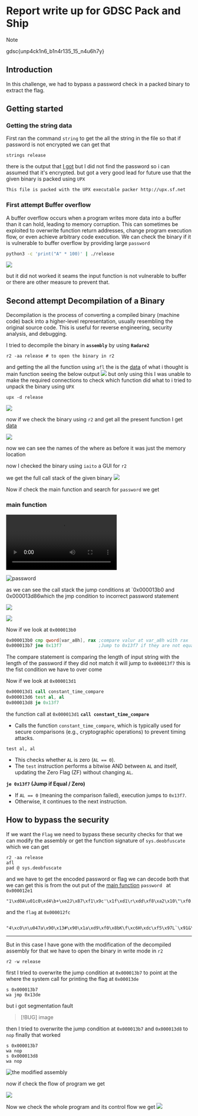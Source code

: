 # Report write up for GDSC Pack and Ship

> [!NOTE]
> gdsc{unp4ck1n6_b1n4r135_15_n4u6h7y}
## Introduction

In this challenge, we had to bypass a password check in a packed binary to extract the flag.

## Getting started 

### Getting the string data
First ran the command `string` to get the all the string in the file 
so that if password is not encrypted we can get that 
```shell
strings release
```

there is the output that [I got](resources/stringdata.txt) but I did not find the password so i can assumed that it's encrypted.
but got a very good lead for future use that the given binary is packed using `UPX`

```txt
This file is packed with the UPX executable packer http://upx.sf.net
```
### First attempt  Buffer overflow

A buffer overflow occurs when a program writes more data into a buffer than it can hold, leading to memory corruption. This can sometimes be exploited to overwrite function return addresses, change program execution flow, or even achieve arbitrary code execution.
We can check the binary if it is vulnerable to buffer overflow by providing large `password`

``` bash
python3 -c 'print("A" * 100)' | ./release
```

![](resources/bufferoverflow.png)

but it did not worked it seams the input function is not vulnerable to buffer or there are other measure to prevent that.

## Second attempt Decompilation of a Binary
Decompilation is the process of converting a compiled binary (machine code) back into a higher-level representation, usually resembling the original source code. This is useful for reverse engineering, security analysis, and debugging.

I tried to decompile the binary in **`assembly`** by using **`Radare2`**

```shell
r2 -aa release # to open the binary in r2
```

and getting the all the function using `afl` the is the  [data](resources/without_upd.txt) of what i thought is main function seeing the below output
![](resources/r2_without_upx.png)
but only using this I was unable to make the required connections to check which function did what to i tried to unpack the binary using `UPX`

```shell
upx -d release 
```

![](resources/upx_unpacking.png)

now if we check the binary using `r2` and get all the present function I get [data](resources/with_upd.txt)

![](resources/r2_with_upx.png)

now we can see the names of the where as before it was just the memory location

now I  checked the binary using `iaito` a GUI for `r2`

we get the full call stack of the given binary
![](resources/gdsc_bin.png)

Now if check the main function and search for `password` we get 

### main function

![Main function](resources/main.mp4)

![password](resources/r2_find_pass.png)

as we can see the call stack the jump conditions at `0x000013b0 and 0x000013d86which the jmp condition to incorrect password statement

![](resources/r2_unmodified_asm.png)

![](resources/iaito_unmodified_asm_graph.png)

Now if we look at `0x000013b0`
```asm
0x000013b0 cmp qword[var_a8h], rax ;compare valur at var_a8h with rax
0x000013b7 jne 0x13f7              ;Jump to 0x13f7 if they are not equal
```

The compare statement is comparing the length of input string with the length of the password if they did not match it will jump to `0x000013f7` this is the fist condition we have to over come

Now if we look at `0x000013d1`

```asm
0x000013d1 call constant_time_compare
0x000013d6 test al, al
0x000013d8 je 0x13f7
```

the function call at `0x000013d1`  **`call constant_time_compare`**
- Calls the function `constant_time_compare`, which is typically used for secure comparisons (e.g., cryptographic operations) to prevent timing attacks.

`test al, al`
- This checks whether `AL` is zero (`AL == 0`).
- The `test` instruction performs a bitwise AND between `AL` and itself, updating the Zero Flag (ZF) without changing `AL`.

**`je 0x13f7` (Jump if Equal / Zero)**
- If `AL == 0` (meaning the comparison failed), execution jumps to `0x13f7`.
- Otherwise, it continues to the next instruction.

## How to bypass the security 
If we want the `Flag` we need to bypass these security checks for that we can modify the assembly or get the function  signature of `sys.deobfuscate`  which we can get 

```shell
r2 -aa release
afl
pad @ sys.deobfuscate
```

and we have to get the encoded password or flag we can decode both that we can get 
this is from the out put of the [main function](resources/with_upd.txt)
`password ` at `0x000012e1`
```password
"1\xd0A\u01c0\xd4\b+\xe2J\x87\xf1\x9c'\x1f\xd1\r\xdd\xf8\xa2\x10\"\xf0.\xf8\x83\x95a\xce,\xc34\xc0\n\u047a\x90\x13#\x90\x1a\xd9\xf0\x8bK\f\xc6H\xdc\xf5\x97L`\x91&\x83\xf4\xba\x13g\xd1O\xda\xf6\x9c"
```

and the `flag` at `0x000012fc`
```flag

"4\xc0\n\u047a\x90\x13#\x90\x1a\xd9\xf0\x8bK\f\xc6H\xdc\xf5\x97L`\x91&\x83\xf4\xba\x13g\xd1O\xda\xf6\x9c"
```

---

But in this case I have gone with the modification of the decompiled assembly
for that we have to open the binary in write mode in `r2`
```shell
r2 -w release 
```

first I tried to overwrite the jump condition at `0x000013b7` to point at the where the system call for printing the flag at `0x00013de`

```shell
s 0x000013b7
wa jmp 0x13de
```

but i got segmentation fault 
> [!BUG]
> image

then I tried to overwrite the jump condition at `0x000013b7` and `0x000013d8` to `nop` finally that worked

```shell 
s 0x000013b7
wa nop
s 0x000013d8
wa nop
```
![the modified assembly](resources/r2_nop.png)

now if check the flow of program we get

![](resources/iaito_nop.png)

Now we check the whole program and its control flow we get ![](resources/gdsc_bin2.png)
